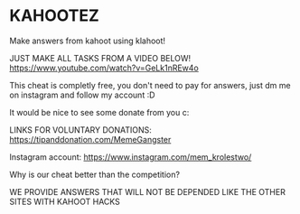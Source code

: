 # KAHOOTEZ
Make answers from kahoot using klahoot!

JUST MAKE ALL TASKS FROM A VIDEO BELOW!
https://www.youtube.com/watch?v=GeLk1nREw4o

This cheat is completly free, you don't need to pay for answers, just dm me on instagram and follow my account :D


It would be nice to see some donate from you c:

LINKS FOR VOLUNTARY DONATIONS:
https://tipanddonation.com/MemeGangster

Instagram account:
https://www.instagram.com/mem_krolestwo/


Why is our cheat better than the competition? 

WE PROVIDE ANSWERS THAT WILL NOT BE DEPENDED LIKE THE OTHER SITES WITH KAHOOT HACKS
